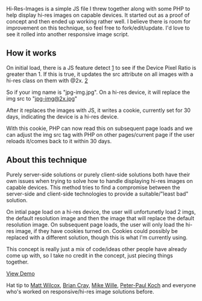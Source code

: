 Hi-Res-Images is a simple JS file I threw together along with some PHP to help display hi-res images on capable devices. It started out as a proof of concept and then ended up working rather well. I believe there is room for improvement on this technique, so feel free to fork/edit/update. I'd love to see it rolled into another responsive image script.

## How it works

On initial load, there is a JS feature detect [1](http://briancray.com/2011/05/05/detect-retina-displays-with-javascript/) to see if the Device Pixel Ratio is greater than 1.
If this is true, it updates the src attribute on all images with a hi-res class on them with @2x. [2](http://flowz.com/2010/07/css-image-replacement-for-iphone-4-high-dpi-retina-display/)

So if your img name is "jpg-img.jpg". On a hi-res device, it will replace the img src to "jpg-img@2x.jpg"

After it replaces the images with JS, it writes a cookie, currently set for 30 days, indicating the device is a hi-res device.

With this cookie, PHP can now read this on subsequent page loads and we can adjust the img src tag with PHP on other pages/current page if the user reloads it/comes back to it within 30 days.

## About this technique

Purely server-side solutions or purely client-side solutions both have their own issues when trying to solve how to handle displaying hi-res images on capable devices. This method tries to find a compromise between the server-side and client-side technologies to provide a suitable/"least bad" solution.

On intial page load on a hi-res device, the user will unfortunetly load 2 imgs, the default resolution image and then the image that will replace the default resolution image. On subsequent page loads, the user will only load the hi-res image, if they have cookies turned on. Cookies could possibly be replaced with a different solution, though this is what I'm currently using.

This concept is really just a mix of code/ideas other people have already come up with, so I take no credit in the concept, just piecing things together.

[View Demo](http://brettjankord.com/projects/hi-res-images/)

Hat tip to [Matt Wilcox](http://mattwilcox.net/), [Brian Cray](http://briancray.com/), [Mike Wille](http://flowz.com/2010/07/css-image-replacement-for-iphone-4-high-dpi-retina-display/comment-page-1/), [Peter-Paul Koch](http://quirksmode.org/) and everyone who's worked on responsive/hi-res image solutions before.



